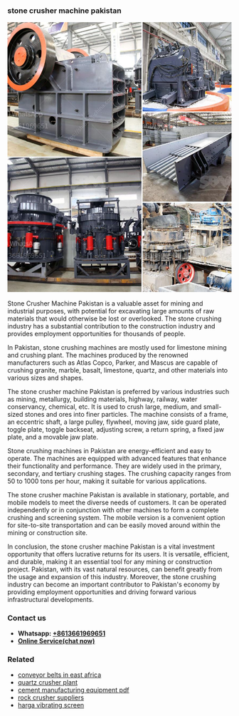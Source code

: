 <h3>stone crusher machine pakistan</h3><img src='1708498390.jpg' alt=''><p>Stone Crusher Machine Pakistan is a valuable asset for mining and industrial purposes, with potential for excavating large amounts of raw materials that would otherwise be lost or overlooked. The stone crushing industry has a substantial contribution to the construction industry and provides employment opportunities for thousands of people.</p><p>In Pakistan, stone crushing machines are mostly used for limestone mining and crushing plant. The machines produced by the renowned manufacturers such as Atlas Copco, Parker, and Mascus are capable of crushing granite, marble, basalt, limestone, quartz, and other materials into various sizes and shapes.</p><p>The stone crusher machine Pakistan is preferred by various industries such as mining, metallurgy, building materials, highway, railway, water conservancy, chemical, etc. It is used to crush large, medium, and small-sized stones and ores into finer particles. The machine consists of a frame, an eccentric shaft, a large pulley, flywheel, moving jaw, side guard plate, toggle plate, toggle backseat, adjusting screw, a return spring, a fixed jaw plate, and a movable jaw plate.</p><p>Stone crushing machines in Pakistan are energy-efficient and easy to operate. The machines are equipped with advanced features that enhance their functionality and performance. They are widely used in the primary, secondary, and tertiary crushing stages. The crushing capacity ranges from 50 to 1000 tons per hour, making it suitable for various applications.</p><p>The stone crusher machine Pakistan is available in stationary, portable, and mobile models to meet the diverse needs of customers. It can be operated independently or in conjunction with other machines to form a complete crushing and screening system. The mobile version is a convenient option for site-to-site transportation and can be easily moved around within the mining or construction site.</p><p>In conclusion, the stone crusher machine Pakistan is a vital investment opportunity that offers lucrative returns for its users. It is versatile, efficient, and durable, making it an essential tool for any mining or construction project. Pakistan, with its vast natural resources, can benefit greatly from the usage and expansion of this industry. Moreover, the stone crushing industry can become an important contributor to Pakistan's economy by providing employment opportunities and driving forward various infrastructural developments.</p><h3>Contact us</h3><ul><li><strong>Whatsapp:&nbsp;<a href="https://wa.me/8613661969651">+8613661969651</a></strong></li><li><a href="https://swt.shibang-china.com/?git&amp;zhl&amp;stone crusher machine pakistan"><strong>Online Service(chat now)</strong></a></li></ul><h3>Related</h3><ul><li><a href='conveyor belts in east africa.md'>conveyor belts in east africa</a></li><li><a href='quartz crusher plant.md'>quartz crusher plant</a></li><li><a href='cement manufacturing equipment pdf.md'>cement manufacturing equipment pdf</a></li><li><a href='rock crusher suppliers.md'>rock crusher suppliers</a></li><li><a href='harga vibrating screen.md'>harga vibrating screen</a></li></ul>